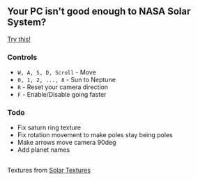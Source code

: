 ## Your PC isn't good enough to NASA Solar System?
[Try this!](https://alaanvv.github.io/Solar-System-3D/)

### Controls

 - `W, A, S, D, Scroll` - Move
 - `0, 1, 2, ..., 8` - Sun to Neptune
 - `R` - Reset your camera direction
 - `F` - Enable/Disable going faster
 
 ### Todo
 
- Fix saturn ring texture
- Fix rotation movement to make poles stay being poles
- Make arrows move camera 90deg
- Add planet names

##

Textures from [Solar Textures](https://www.solarsystemscope.com/textures/)
